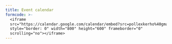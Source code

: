 ```yaml
---
title: Event calendar
formcode: >-
  <iframe
  src="https://calendar.google.com/calendar/embed?src=pollexkerho%40gmail.com&ctz=Europe%2FHelsinki"
  style="border: 0" width="800" height="600" frameborder="0"
  scrolling="no"></iframe>
---
```


